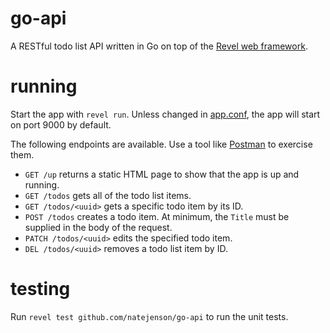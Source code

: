 # go-api
A RESTful todo list API written in Go on top of the [Revel web framework](https://revel.github.io/).

# running
Start the app with `revel run`. Unless changed in [app.conf](go-api/conf/app.conf), the app will start on port 9000 by default.

The following endpoints are available. Use a tool like [Postman](https://www.getpostman.com/) to exercise them.

* `GET /up` returns a static HTML page to show that the app is up and running.
* `GET /todos` gets all of the todo list items.
* `GET /todos/<uuid>` gets a specific todo item by its ID.
* `POST /todos` creates a todo item. At minimum, the `Title` must be supplied in the body of the request.
* `PATCH /todos/<uuid>` edits the specified todo item.
* `DEL /todos/<uuid>` removes a todo list item by ID.

# testing
Run `revel test github.com/natejenson/go-api` to run the unit tests.
